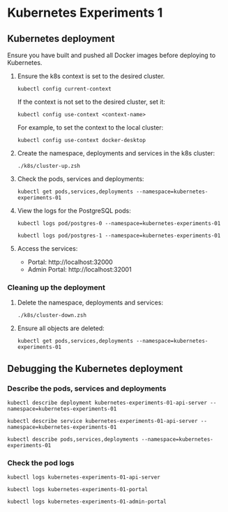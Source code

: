 # Kubernetes Experiments 1

## Kubernetes deployment

Ensure you have built and pushed all Docker images before deploying to Kubernetes.

1. Ensure the k8s context is set to the desired cluster.
    ```shell
    kubectl config current-context
    ```

   If the context is not set to the desired cluster, set it:
    ```shell
    kubectl config use-context <context-name>
   ```

   For example, to set the context to the local cluster:
    ```shell
    kubectl config use-context docker-desktop
   ```

2. Create the namespace, deployments and services in the k8s cluster:
    ```shell
    ./k8s/cluster-up.zsh
    ```

3. Check the pods, services and deployments:
    ```shell
    kubectl get pods,services,deployments --namespace=kubernetes-experiments-01
    ```
   
4. View the logs for the PostgreSQL pods:
    ```shell
    kubectl logs pod/postgres-0 --namespace=kubernetes-experiments-01
   
    kubectl logs pod/postgres-1 --namespace=kubernetes-experiments-01
    ```

5. Access the services:
    - Portal: http://localhost:32000
    - Admin Portal: http://localhost:32001

### Cleaning up the deployment

1. Delete the namespace, deployments and services:
    ```shell
   ./k8s/cluster-down.zsh
    ```

2. Ensure all objects are deleted:
    ```shell
   kubectl get pods,services,deployments --namespace=kubernetes-experiments-01    
   ```

## Debugging the Kubernetes deployment

### Describe the pods, services and deployments

```shell
kubectl describe deployment kubernetes-experiments-01-api-server --namespace=kubernetes-experiments-01

kubectl describe service kubernetes-experiments-01-api-server --namespace=kubernetes-experiments-01

kubectl describe pods,services,deployments --namespace=kubernetes-experiments-01
```

### Check the pod logs

```shell
kubectl logs kubernetes-experiments-01-api-server

kubectl logs kubernetes-experiments-01-portal

kubectl logs kubernetes-experiments-01-admin-portal
```
